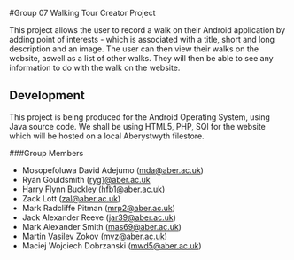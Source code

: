 #Group 07 Walking Tour Creator Project

This project allows the user to record a walk on their Android application by adding point of interests - which is associated with a title, short and long description and an image. The user can then view their walks on the website, aswell as a list of other walks. They will then be able to see any information to do with the walk on the website. 

## Development 
This project is being produced for the Android Operating System, using Java source code. We shall be using HTML5, PHP, SQl for the website which will be hosted on a local Aberystwyth filestore.

###Group Members

* Mosopefoluwa David Adejumo 	(mda@aber.ac.uk)
* Ryan Gouldsmith 		(ryg1@aber.ac.uk
* Harry Flynn Buckley 		(hfb1@aber.ac.uk)
* Zack Lott 			(zal@aber.ac.uk)
* Mark Radcliffe Pitman 		(mrp2@aber.ac.uk)
* Jack Alexander Reeve 		(jar39@aber.ac.uk)
* Mark Alexander Smith 		(mas69@aber.ac.uk)
* Martin Vasilev Zokov 		(mvz@aber.ac.uk)
* Maciej Wojciech Dobrzanski 	(mwd5@aber.ac.uk)
